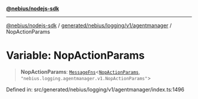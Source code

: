 [**@nebius/nodejs-sdk**](../../../../../../README.md)

---

[@nebius/nodejs-sdk](../../../../../../README.md) / [generated/nebius/logging/v1/agentmanager](../README.md) / NopActionParams

# Variable: NopActionParams

> **NopActionParams**: [`MessageFns`](../../../../../../runtime/protos/core/interfaces/MessageFns.md)\<[`NopActionParams`](../interfaces/NopActionParams.md), `"nebius.logging.agentmanager.v1.NopActionParams"`\>

Defined in: src/generated/nebius/logging/v1/agentmanager/index.ts:1496
